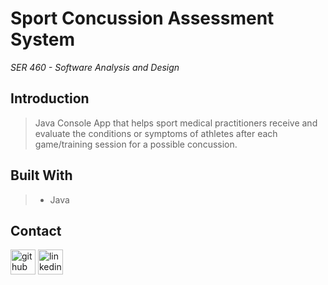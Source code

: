 # **Sport Concussion Assessment System**
*SER 460 - Software Analysis and Design*

## Introduction
> Java Console App that helps sport medical practitioners receive and evaluate the conditions or symptoms of athletes after
each game/training session for a possible concussion.

## Built With
>- Java

## Contact
 [<img src='https://cdn.jsdelivr.net/npm/simple-icons@3.0.1/icons/github.svg' alt='github' height='40'>](https://github.com/martha-moreno/martha-moreno.github.io) 
 [<img src='https://cdn.jsdelivr.net/npm/simple-icons@3.0.1/icons/linkedin.svg' alt='linkedin' height='40'>](https://www.linkedin.com/in/martha-gissela-moreno/)  

